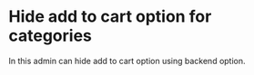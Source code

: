 # Hide add to cart option for categories
In this admin can hide add to cart option using backend option.
